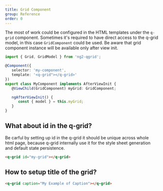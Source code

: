 ```yaml
---
title: Grid Component
group: Reference
order: 0
---
```


The most of work could be configured in the HTML templates under the `q-grid` component. Sometimes it's required to have direct access to the q-grid model, in this case `GridComponent` could be used. Be aware that grid component instance will be available only after view init.

```typescript
import { Grid, GridModel } from 'ng2-qgrid';

@Component({
   selector: 'my-component',
   template: '<q-grid"></q-grid>'
})
export class MyComponent implements AfterViewInit {
   @ViewChild(GridComponent) myGrid: GridComponent;

   ngAfterViewInit() {
      const { model } = this.myGrid;
   }
}
```

## What about id in the q-grid?

Be carful by setting up id in the q-grid it should be unique across whole html page, because q-grid internally use it for the style sheet generation and default state persistence.

```html
<q-grid id="my-grid"></q-grid>
```

## How to setup title of the grid?

```html
<q-grid caption="My Example of Caption"></q-grid>
```